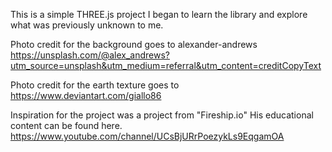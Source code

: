 This is a simple THREE.js project I began to learn the library and explore what was previously unknown to me.

Photo credit for the background goes to alexander-andrews https://unsplash.com/@alex_andrews?utm_source=unsplash&utm_medium=referral&utm_content=creditCopyText

Photo credit for the earth texture goes to https://www.deviantart.com/giallo86

Inspiration for the project was a project from "Fireship.io" 
His educational content can be found here. https://www.youtube.com/channel/UCsBjURrPoezykLs9EqgamOA 